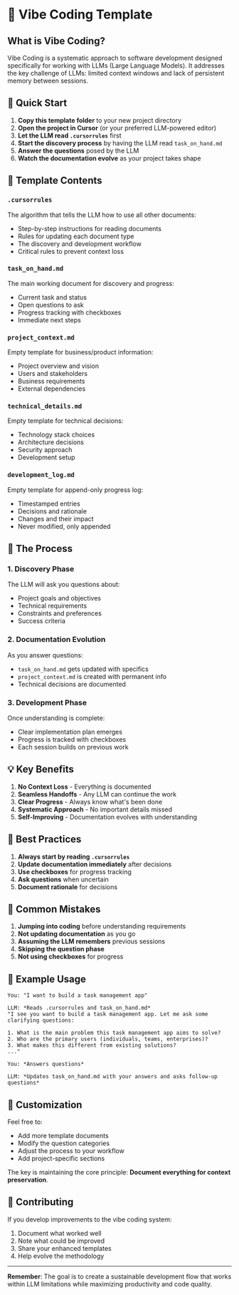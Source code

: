 # 🎯 Vibe Coding Template

## What is Vibe Coding?

Vibe Coding is a systematic approach to software development designed specifically for working with LLMs (Large Language Models). It addresses the key challenge of LLMs: limited context windows and lack of persistent memory between sessions.

## 🚀 Quick Start

1. **Copy this template folder** to your new project directory
2. **Open the project in Cursor** (or your preferred LLM-powered editor)
3. **Let the LLM read `.cursorrules`** first
4. **Start the discovery process** by having the LLM read `task_on_hand.md`
5. **Answer the questions** posed by the LLM
6. **Watch the documentation evolve** as your project takes shape

## 📁 Template Contents

### `.cursorrules`

The algorithm that tells the LLM how to use all other documents:

- Step-by-step instructions for reading documents
- Rules for updating each document type
- The discovery and development workflow
- Critical rules to prevent context loss

### `task_on_hand.md`

The main working document for discovery and progress:

- Current task and status
- Open questions to ask
- Progress tracking with checkboxes
- Immediate next steps

### `project_context.md`

Empty template for business/product information:

- Project overview and vision
- Users and stakeholders
- Business requirements
- External dependencies

### `technical_details.md`

Empty template for technical decisions:

- Technology stack choices
- Architecture decisions
- Security approach
- Development setup

### `development_log.md`

Empty template for append-only progress log:

- Timestamped entries
- Decisions and rationale
- Changes and their impact
- Never modified, only appended

## 🔄 The Process

### 1. Discovery Phase

The LLM will ask you questions about:

- Project goals and objectives
- Technical requirements
- Constraints and preferences
- Success criteria

### 2. Documentation Evolution

As you answer questions:

- `task_on_hand.md` gets updated with specifics
- `project_context.md` is created with permanent info
- Technical decisions are documented

### 3. Development Phase

Once understanding is complete:

- Clear implementation plan emerges
- Progress is tracked with checkboxes
- Each session builds on previous work

## 💡 Key Benefits

1. **No Context Loss** - Everything is documented
2. **Seamless Handoffs** - Any LLM can continue the work
3. **Clear Progress** - Always know what's been done
4. **Systematic Approach** - No important details missed
5. **Self-Improving** - Documentation evolves with understanding

## 🎯 Best Practices

1. **Always start by reading `.cursorrules`**
2. **Update documentation immediately** after decisions
3. **Use checkboxes** for progress tracking
4. **Ask questions** when uncertain
5. **Document rationale** for decisions

## 🚫 Common Mistakes

1. **Jumping into coding** before understanding requirements
2. **Not updating documentation** as you go
3. **Assuming the LLM remembers** previous sessions
4. **Skipping the question phase**
5. **Not using checkboxes** for progress

## 📝 Example Usage

```
You: "I want to build a task management app"

LLM: *Reads .cursorrules and task_on_hand.md*
"I see you want to build a task management app. Let me ask some clarifying questions:

1. What is the main problem this task management app aims to solve?
2. Who are the primary users (individuals, teams, enterprises)?
3. What makes this different from existing solutions?
..."

You: *Answers questions*

LLM: *Updates task_on_hand.md with your answers and asks follow-up questions*
```

## 🔧 Customization

Feel free to:

- Add more template documents
- Modify the question categories
- Adjust the process to your workflow
- Add project-specific sections

The key is maintaining the core principle: **Document everything for context preservation**.

## 🤝 Contributing

If you develop improvements to the vibe coding system:

1. Document what worked well
2. Note what could be improved
3. Share your enhanced templates
4. Help evolve the methodology

---

**Remember**: The goal is to create a sustainable development flow that works within LLM limitations while maximizing productivity and code quality.

